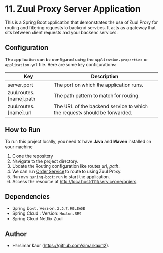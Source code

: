 # 11. Zuul Proxy Server Application

This is a Spring Boot application that demonstrates the use of Zuul Proxy for routing and filtering requests to backend
services. It acts as a gateway that sits between client requests and your backend services.

## Configuration

The application can be configured using the `application.properties` or `application.yml` file.
Here are some key configurations:

| Key                     | Description                                                               |
|-------------------------|---------------------------------------------------------------------------|
| server.port             | The port on which the application runs.                                   |
| zuul.routes.[name].path | The path pattern to match for routing.                                    |
| zuul.routes.[name].url  | The URL of the backend service to which the requests should be forwarded. |

## How to Run

To run this project locally, you need to have **Java** and **Maven** installed on your machine.

1. Clone the repository
2. Navigate to the project directory.
3. Update the Routing configuration like routes _url_, _path_.
4. We can run [Order Service](../OrderService/README.md) to route to using Zuul Proxy.
5. Run `mvn spring-boot:run` to start the application.
6. Access the resource at [http://localhost:1111/serviceone/orders](http://localhost:1111/serviceone/orders).

## Dependencies

- Spring Boot : Version: `2.3.7.RELEASE`
- Spring Cloud : Version: `Hoxton.SR9`
- Spring Cloud Netflix Zuul

## Author

- Harsimar Kaur (https://github.com/simarkaur12).